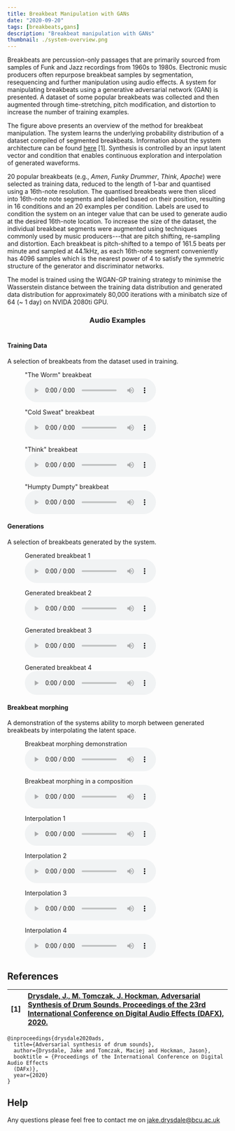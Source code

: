 ```yaml
---
title: Breakbeat Manipulation with GANs
date: "2020-09-20"
tags: [breakbeats,gans]
description: "Breakbeat manipulation with GANs"
thumbnail: ./system-overview.png
---
```



Breakbeats are percussion-only passages that are primarily sourced from samples of Funk and Jazz recordings from 1960s to 1980s. Electronic music producers often repurpose breakbeat samples by segmentation, resequencing and further manipulation using audio effects. A system for manipulating breakbeats using a generative adversarial network (GAN) is presented. A dataset of some popular breakbeats was collected and then augmented through time-stretching, pitch modification, and distortion to increase the number of training examples. 


The figure above presents an overview of the method for breakbeat manipulation. The system learns the underlying probability distribution of a dataset compiled of segmented breakbeats. Information about the system architecture can be found [here](https://dafx2020.mdw.ac.at/proceedings/papers/DAFx2020_paper_45.pdf) [1]. Synthesis is controlled by an input latent vector and condition that enables continuous exploration and interpolation of generated waveforms. 

20 popular breakbeats (e.g., *Amen*, *Funky Drummer*, *Think*, *Apache*) were selected as training data, reduced to the length of 1-bar and quantised using a 16th-note resolution. The quantised breakbeats were then sliced into 16th-note note segments and labelled based on their position, resulting in 16 conditions and an 20 examples per condition. Labels are used to condition the system on an integer value that can be used to generate audio at the desired 16th-note location. To increase the size of the dataset, the individual breakbeat segments were augmented using techniques commonly used by music producers---that are pitch shifting, re-sampling and distortion. Each breakbeat is pitch-shifted to a tempo of 161.5 beats per minute and sampled at 44.1kHz, as each 16th-note segment conveniently has 4096 samples which is the nearest power of 4 to satisfy the symmetric structure of the generator and discriminator networks. 

The model is trained using the WGAN-GP training strategy to minimise the Wasserstein distance between the training data distribution and generated data distribution for approximately 80,000 iterations with a minibatch size of 64 (~ 1 day) on NVIDA 2080ti GPU.



<center><h3>Audio Examples</h3></center>

# <center>

#### Training Data
A selection of breakbeats from the dataset used in training.

<figure>
    <figcaption>"The Worm" breakbeat</figcaption>
    <audio controls
		src="./audio/worm.wav">
	</audio>
</figure>

<figure>
    <figcaption>"Cold Sweat" breakbeat</figcaption>
    <audio controls
		src="./audio/coldsweat.wav">
	</audio>
</figure>

<figure>
    <figcaption>"Think" breakbeat</figcaption>
    <audio controls
		src="./audio/think.wav">
	</audio>
</figure>

<figure>
    <figcaption>"Humpty Dumpty" breakbeat</figcaption>
    <audio controls
		src="./audio/humptydumpty.wav">
	</audio>
</figure>

#### Generations
A selection of breakbeats generated by the system.
<figure>
    <figcaption>Generated breakbeat 1</figcaption>
    <audio controls
		src="./audio/g-break1.wav">
	</audio>
</figure>

<figure>
    <figcaption>Generated breakbeat 2</figcaption>
    <audio controls
		src="./audio/g-break2.wav">
	</audio>
</figure>

<figure>
    <figcaption>Generated breakbeat 3</figcaption>
    <audio controls
		src="./audio/g-break3.wav">
	</audio>
</figure>

<figure>
    <figcaption>Generated breakbeat 4</figcaption>
    <audio controls
		src="./audio/g-break4.wav">
	</audio>
</figure>

#### Breakbeat morphing
A demonstration of the systems ability to morph between generated breakbeats by interpolating the latent space.

<figure>
    <figcaption>Breakbeat morphing demonstration</figcaption>
    <audio controls
		src="./audio/break-morphing1.wav">

	</audio>
</figure>

<figure>
    <figcaption>Breakbeat morphing in a composition</figcaption>
    <audio controls
		src="./audio/break-morphing2.wav">
	</audio>
</figure>

 
<figure>
    <figcaption>Interpolation 1</figcaption>
    <audio controls
		src="./audio/interp1.wav">
	</audio>
</figure>

<figure>
    <figcaption>Interpolation 2</figcaption>
    <audio controls
		src="./audio/interp2.wav">
	</audio>
</figure>

<figure>
    <figcaption>Interpolation 3</figcaption>
    <audio controls
		src="./audio/interp3.wav">
	</audio>
</figure>

<figure>
    <figcaption>Interpolation 4</figcaption>
    <audio controls
		src="./audio/interp4.wav">
	</audio>
</figure>

 




## References

| **[1]** |                  **[Drysdale, J., M. Tomczak, J. Hockman, Adversarial Synthesis of Drum Sounds. Proceedings of the 23rd International Conference on Digital Audio Effects (DAFX), 2020.](https://dafx2020.mdw.ac.at/proceedings/papers/DAFx2020_paper_45.pdf)**|
| :---- | :--- |

```
@inproceedings{drysdale2020ads,
  title={Adversarial synthesis of drum sounds},
  author={Drysdale, Jake and Tomczak, Maciej and Hockman, Jason},
  booktitle = {Proceedings of the International Conference on Digital Audio Effects 
  (DAFx)},
  year={2020}
}
```


## Help

Any questions please feel free to contact me on jake.drysdale@bcu.ac.uk


